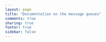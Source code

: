 ```yaml
---
layout: page
title: "Documentation on the message queues"
comments: true
sharing: true
footer: true
sidebar: false 
---
```


